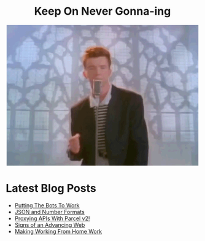 <!--
# Hacktoberfest 2023

Are you looking to contribute to one of my repositories? Go for it, I have a couple repos marked with the `hacktoberfest` label and so long as you submit a PR in good faith, I'll mark the PR with the `hactoberfest-accepted` label.

<div style="background-color:#16101a;" align="center">
  <a href="https://hacktoberfest.com/"><img alt="Hacktoberfest 2023 logo" src="https://hacktoberfest.com/_next/static/media/logo-hacktoberfest--logomark.b91c17d2.svg"></a>
</div>

<hr>
-->

<div align="center">
  <h1>Keep On Never Gonna-ing</h1>
  <a href="https://www.youtube.com/watch?v=dQw4w9WgXcQ">
    <img src="https://github.com/edm00se/edm00se/raw/master/never.gif" alt="never gonna give you up">
  </a>
</div>

# Latest Blog Posts
<!-- BLOG-POST-LIST:START -->
- [Putting The Bots To Work](https://edm00se.io/putting-the-bots-to-work/)
- [JSON and Number Formats](https://edm00se.io/json-and-number-formats/)
- [Proxying APIs With Parcel v2!](https://edm00se.io/web/proxying-apis-with-parcel-v2/)
- [Signs of an Advancing Web](https://edm00se.io/web/signs-of-the-web-advancing/)
- [Making Working From Home Work](https://edm00se.io/making-working-from-home-work/)
<!-- BLOG-POST-LIST:END -->

<!-- 
[![edm00se's github stats](https://github-readme-stats.vercel.app/api?username=edm00se&show_icons=true&theme=onedark)](https://github.com/anuraghazra/github-readme-stats)

![Top Languages](https://github-readme-stats.vercel.app/api/top-langs/?username=edm00se) -->
